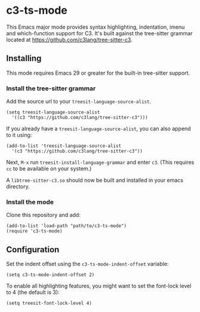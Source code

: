 # c3-ts-mode
This Emacs major mode provides syntax highlighting, indentation, imenu and which-function support for C3.
It's built against the tree-sitter grammar located at [<https://github.com/c3lang/tree-sitter-c3>](https://github.com/c3lang/tree-sitter-c3).

## Installing

This mode requires Emacs 29 or greater for the built-in tree-sitter support.

### Install the tree-sitter grammar
Add the source url to your `treesit-language-source-alist`.
```elisp
(setq treesit-language-source-alist
  '((c3 "https://github.com/c3lang/tree-sitter-c3")))
```

If you already have a `treesit-language-source-alist`, you can also append to it using:
```elisp
(add-to-list 'treesit-language-source-alist
  '(c3 "https://github.com/c3lang/tree-sitter-c3"))
```


Next, `M-x` run `treesit-install-language-grammar` and enter `c3`. (This requires `cc` to be available on your system.)

A `libtree-sitter-c3.so` should now be built and installed in your emacs directory.

### Install the mode

Clone this repository and add:
```elisp
(add-to-list 'load-path "path/to/c3-ts-mode")
(require 'c3-ts-mode)
```

## Configuration

Set the indent offset using the `c3-ts-mode-indent-offset` variable:
```elisp
(setq c3-ts-mode-indent-offset 2)
```

To enable all highlighting features, you might want to set the font-lock level to 4 (the default is 3):
```elisp
(setq treesit-font-lock-level 4)
```
